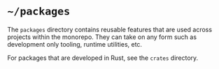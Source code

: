 # `~/packages`

The `packages` directory contains reusable features that are used across projects within the monorepo. They can take on any form such as development only tooling, runtime utilities, etc.

For packages that are developed in Rust, see the `crates` directory.
